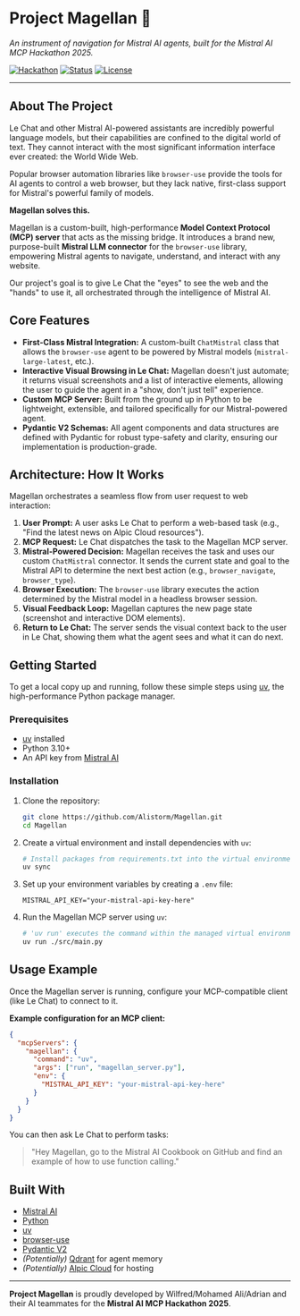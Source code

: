 # Project Magellan 🧭

*An instrument of navigation for Mistral AI agents, built for the Mistral AI MCP Hackathon 2025.*

[![Hackathon](https://img.shields.io/badge/Mistral%20AI%20MCP%20Hackathon-2025-blue)](https://mistral.ai/)
[![Status](https://img.shields.io/badge/status-in%20development-yellow)](https://github.com/your-username/magellan)
[![License](https://img.shields.io/badge/license-MIT-green)](LICENSE)

---
## About The Project

Le Chat and other Mistral AI-powered assistants are incredibly powerful language models, but their capabilities are confined to the digital world of text. They cannot interact with the most significant information interface ever created: the World Wide Web.

Popular browser automation libraries like `browser-use` provide the tools for AI agents to control a web browser, but they lack native, first-class support for Mistral's powerful family of models.

**Magellan solves this.**

Magellan is a custom-built, high-performance **Model Context Protocol (MCP) server** that acts as the missing bridge. It introduces a brand new, purpose-built **Mistral LLM connector** for the `browser-use` library, empowering Mistral agents to navigate, understand, and interact with any website.

Our project's goal is to give Le Chat the "eyes" to see the web and the "hands" to use it, all orchestrated through the intelligence of Mistral AI.
## Core Features

*   **First-Class Mistral Integration:** A custom-built `ChatMistral` class that allows the `browser-use` agent to be powered by Mistral models (`mistral-large-latest`, etc.).
*   **Interactive Visual Browsing in Le Chat:** Magellan doesn't just automate; it returns visual screenshots and a list of interactive elements, allowing the user to guide the agent in a "show, don't just tell" experience.
*   **Custom MCP Server:** Built from the ground up in Python to be lightweight, extensible, and tailored specifically for our Mistral-powered agent.
*   **Pydantic V2 Schemas:** All agent components and data structures are defined with Pydantic for robust type-safety and clarity, ensuring our implementation is production-grade.

## Architecture: How It Works

Magellan orchestrates a seamless flow from user request to web interaction:

1.  **User Prompt:** A user asks Le Chat to perform a web-based task (e.g., "Find the latest news on Alpic Cloud resources").
2.  **MCP Request:** Le Chat dispatches the task to the Magellan MCP server.
3.  **Mistral-Powered Decision:** Magellan receives the task and uses our custom `ChatMistral` connector. It sends the current state and goal to the Mistral API to determine the next best action (e.g., `browser_navigate`, `browser_type`).
4.  **Browser Execution:** The `browser-use` library executes the action determined by the Mistral model in a headless browser session.
5.  **Visual Feedback Loop:** Magellan captures the new page state (screenshot and interactive DOM elements).
6.  **Return to Le Chat:** The server sends the visual context back to the user in Le Chat, showing them what the agent sees and what it can do next.

## Getting Started

To get a local copy up and running, follow these simple steps using [uv](https://github.com/astral-sh/uv), the high-performance Python package manager.

### Prerequisites

*   [uv](https://github.com/astral-sh/uv) installed
*   Python 3.10+
*   An API key from [Mistral AI](https://mistral.ai/)

### Installation

1.  Clone the repository:
    ```sh
    git clone https://github.com/Alistorm/Magellan.git
    cd Magellan
    ```
2.  Create a virtual environment and install dependencies with `uv`:
    ```sh    
    # Install packages from requirements.txt into the virtual environment
    uv sync
    ```
3.  Set up your environment variables by creating a `.env` file:
    ```.env
    MISTRAL_API_KEY="your-mistral-api-key-here"
    ```
4.  Run the Magellan MCP server using `uv`:
    ```sh
    # 'uv run' executes the command within the managed virtual environment
    uv run ./src/main.py
    ```

## Usage Example

Once the Magellan server is running, configure your MCP-compatible client (like Le Chat) to connect to it.

**Example configuration for an MCP client:**
```json
{
  "mcpServers": {
    "magellan": {
      "command": "uv",
      "args": ["run", "magellan_server.py"],
      "env": {
        "MISTRAL_API_KEY": "your-mistral-api-key-here"
      }
    }
  }
}
```

You can then ask Le Chat to perform tasks:
> "Hey Magellan, go to the Mistral AI Cookbook on GitHub and find an example of how to use function calling."

## Built With

*   [Mistral AI](https://mistral.ai/)
*   [Python](https://www.python.org/)
*   [uv](https://github.com/astral-sh/uv)
*   [browser-use](https://browser-use.com/)
*   [Pydantic V2](https://docs.pydantic.dev/latest/)
*   *(Potentially)* [Qdrant](https://qdrant.tech/) for agent memory
*   *(Potentially)* [Alpic Cloud](https://alpic.cloud/) for hosting

---
**Project Magellan** is proudly developed by Wilfred/Mohamed Ali/Adrian and their AI teammates for the **Mistral AI MCP Hackathon 2025**.
